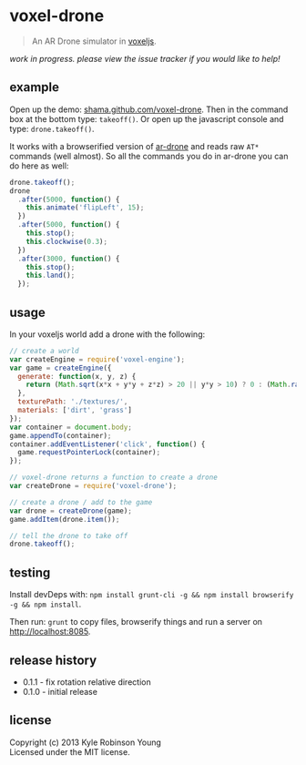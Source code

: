 # voxel-drone

> An AR Drone simulator in [voxeljs](http://voxeljs.com).

_work in progress. please view the issue tracker if you would like to help!_

## example

Open up the demo:
[shama.github.com/voxel-drone](http://shama.github.com/voxel-drone). Then in the
command box at the bottom type: `takeoff()`. Or open up the javascript console
and type: `drone.takeoff()`.

It works with a browserified version of
[ar-drone](https://github.com/felixge/node-ar-drone) and reads raw `AT*`
commands (well almost). So all the commands you do in ar-drone you can do
here as well:

```js
drone.takeoff();
drone
  .after(5000, function() {
    this.animate('flipLeft', 15);
  })
  .after(5000, function() {
    this.stop();
    this.clockwise(0.3);
  })
  .after(3000, function() {
    this.stop();
    this.land();
  });
```

## usage

In your voxeljs world add a drone with the following:

```js
// create a world
var createEngine = require('voxel-engine');
var game = createEngine({
  generate: function(x, y, z) {
    return (Math.sqrt(x*x + y*y + z*z) > 20 || y*y > 10) ? 0 : (Math.random() * 2) + 1;
  },
  texturePath: './textures/',
  materials: ['dirt', 'grass']
});
var container = document.body;
game.appendTo(container);
container.addEventListener('click', function() {
  game.requestPointerLock(container);
});

// voxel-drone returns a function to create a drone
var createDrone = require('voxel-drone');

// create a drone / add to the game
var drone = createDrone(game);
game.addItem(drone.item());

// tell the drone to take off
drone.takeoff();
```

## testing

Install devDeps with:
`npm install grunt-cli -g && npm install browserify -g && npm install`.

Then run: `grunt` to copy files, browserify things and run a server on
[http://localhost:8085](http://localhost:8085).

## release history
* 0.1.1 - fix rotation relative direction
* 0.1.0 - initial release

## license
Copyright (c) 2013 Kyle Robinson Young  
Licensed under the MIT license.
